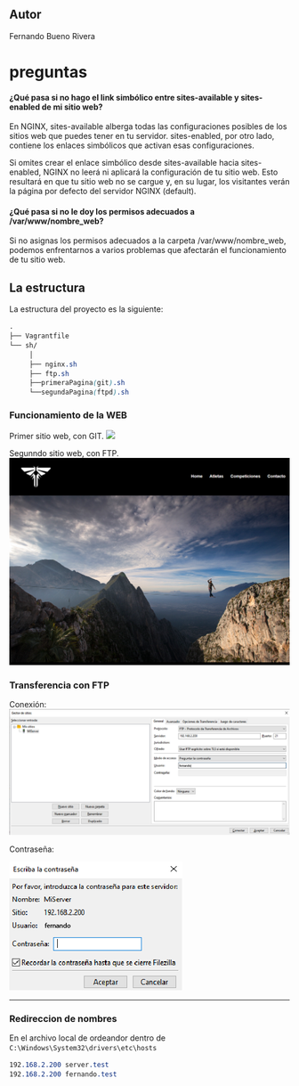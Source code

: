 ## Autor
Fernando Bueno Rivera

# preguntas

#### ¿Qué pasa si no hago el link simbólico entre sites-available y sites-enabled de mi sitio web?
En NGINX, sites-available alberga todas las configuraciones posibles de los sitios web que puedes tener en tu servidor. sites-enabled, por otro lado, contiene los enlaces simbólicos que activan esas configuraciones.

Si omites crear el enlace simbólico desde sites-available hacia sites-enabled, NGINX no leerá ni aplicará la configuración de tu sitio web. Esto resultará en que tu sitio web no se cargue y, en su lugar, los visitantes verán la página por defecto del servidor NGINX (default).

#### ¿Qué pasa si no le doy los permisos adecuados a /var/www/nombre_web?
Si no asignas los permisos adecuados a la carpeta /var/www/nombre_web, podemos enfrentarnos a varios problemas que afectarán el funcionamiento de tu sitio web.


## La estructura 

La estructura del proyecto es la siguiente:

```scss
.
├── Vagrantfile
└── sh/
     │
     ├── nginx.sh
     ├── ftp.sh
     ├──primeraPagina(git).sh
     └──segundaPagina(ftpd).sh
```

### Funcionamiento de la WEB

Primer sitio web, con GIT.
![](img/.PNG)

Segunndo sitio web, con FTP.
![](img/pagina.PNG)


### Transferencia con FTP

Conexión:
![](img/imagen3.PNG)

Contraseña:

![](img/imagen4.PNG)


---
### Redireccion de nombres
En el archivo local de ordeandor dentro de `C:\Windows\System32\drivers\etc\hosts`

```scss
192.168.2.200 server.test
192.168.2.200 fernando.test
```